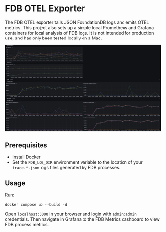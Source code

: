 # FDB OTEL Exporter

The FDB OTEL exporter tails JSON FoundationDB logs and emits OTEL metrics. This project also sets up a simple local Prometheus and Grafana containers for local analysis of FDB logs. It is not intended for production use, and has only been tested locally on a Mac.

![Example Dashboard](./GrafanaImage.png)

## Prerequisites

- Install Docker
- Set the `FDB_LOG_DIR` environment variable to the location of your `trace.*.json` logs files generated by FDB processes.

## Usage

Run:

```
docker compose up --build -d
```

Open `localhost:3000` in your browser and login with `admin:admin` credentials. Then navigate in Grafana to the FDB Metrics dashboard to view FDB process metrics.
